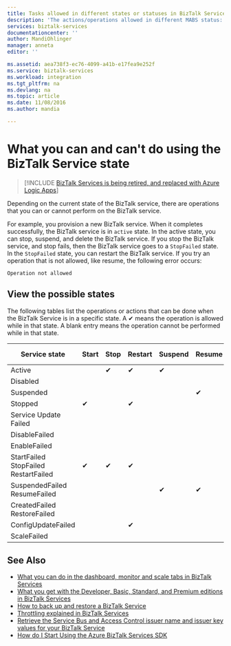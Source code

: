 ```yaml
---
title: Tasks allowed in different states or statuses in BizTalk Services | Microsoft Docs
description: 'The actions/operations allowed in different MABS status: stop, start, restart, suspend, resume, delete, scale, update configuration, and backing up'
services: biztalk-services
documentationcenter: ''
author: MandiOhlinger
manager: anneta
editor: ''

ms.assetid: aea738f3-ec76-4099-a41b-e17fea9e252f
ms.service: biztalk-services
ms.workload: integration
ms.tgt_pltfrm: na
ms.devlang: na
ms.topic: article
ms.date: 11/08/2016
ms.author: mandia

---
```

# What you can and can't do using the BizTalk Service state

> [!INCLUDE [BizTalk Services is being retired, and replaced with Azure Logic Apps](../../includes/biztalk-services-retirement.md)]

Depending on the current state of the BizTalk service, there are operations that you can or cannot perform on the BizTalk service.

For example, you provision a new BizTalk service. When it completes successfully, the BizTalk service is in `active` state. In the active state, you can stop, suspend, and delete the BizTalk service. If you stop the BizTalk service, and stop fails, then the BizTalk service goes to a `StopFailed` state. In the `StopFailed` state, you can restart the BizTalk service. If you try an operation that is not allowed, like resume, the following error occurs:

`Operation not allowed`

## View the possible states

The following tables list the operations or actions that can be done when the BizTalk Service is in a specific state. A ✔ means the operation is allowed while in that state. A blank entry means the operation cannot be performed while in that state.

| Service state | Start | Stop | Restart | Suspend | Resume | Delete | Scale | Update <br/> Configuration | Backup |
| --- | --- | --- | --- | --- | --- | --- |--- | --- | --- |
| Active |  | ✔ | ✔ | ✔ |  | ✔ |✔ |✔ |✔ |
| Disabled |  |  |  |  |  | ✔ | |  |  | 
| Suspended |  |  |  |  | ✔ | ✔ | |  | ✔ |
| Stopped | ✔ |  | ✔ |  |  | ✔ | |  | ✔ |
| Service Update Failed |  |  |  |  |  | ✔ | |  |  | 
| DisableFailed |  |  |  |  |  | ✔ | |  |  | 
| EnableFailed |  |  |  |  |  | ✔ | |  |  | 
| StartFailed <br/> StopFailed <br/> RestartFailed | ✔ | ✔ | ✔ |  |  | ✔ | | ✔ | |
| SuspendedFailed <br/> ResumeFailed|  |  |  | ✔ | ✔ | ✔ | |  |  | 
| CreatedFailed <br/> RestoreFailed |  |  |  |  |  | ✔ | |  |  | 
| ConfigUpdateFailed  |  |  | ✔ |  |  | ✔ | |✔ | |
| ScaleFailed |  |  |  |  |  | ✔ |✔ | |  |



## See Also
* [What you can do in the dashboard, monitor and scale tabs in BizTalk Services](https://go.microsoft.com/fwlink/p/?LinkID=302281)<br/>
* [What you get with the Developer, Basic, Standard, and Premium editions in BizTalk Services](https://go.microsoft.com/fwlink/p/?LinkID=302279)<br/>
* [How to back up and restore a BizTalk Service](https://go.microsoft.com/fwlink/p/?LinkID=329873)<br/>
* [Throttling explained in BizTalk Services](https://go.microsoft.com/fwlink/p/?LinkID=302282)<br/>
* [Retrieve the Service Bus and Access Control issuer name and issuer key values for your BizTalk Service](https://go.microsoft.com/fwlink/p/?LinkID=303941)<br/>
* [How do I Start Using the Azure BizTalk Services SDK](https://go.microsoft.com/fwlink/p/?LinkID=302335)

